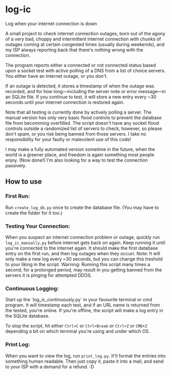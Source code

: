 # log-ic
Log when your internet connection is down

A small project to check internet connection outages, born out of the agony of a very bad, choppy and intermittent internet connection with chunks of outages coming at certain congested times (usually during weekends), and my ISP always reporting back that there's nothing wrong with the connection.

The program reports either a connected or not connected status based upon a socket test with active polling of a DNS from a list of choice servers. You either have an Internet outage, or you don't. 

If an outage is detected, it stores a timestamp of when the outage was recorded, and for how long—including the server note or error message—in an SQLite file. If you continue to test, it will store a new entry every ~30 seconds until your internet connection is restored again.

Note that all testing is currently done by actively polling a server. The manual version has only very basic flood controls to prevent the database file from becomming overfilled. The script doesn't have any socket flood controls outside a randomized list of servers to check, however, so please don't spam, or you risk being banned from those servers. I take no responsibility for your faulty or malevolent use of this code!

I may make a fully automated version sometime in the future, when the world is a greener place, and freedom is again something most people enjoy. (Now done!) I'm also looking for a way to test the connection passively.

## How to use

### First Run:
Run `create_log_db.py` once to create the database file. (You may have to create the folder for it too.)

### Testing Your Connection:
When you suspect an internet connection problem or outage, quickly run `log_ic_manually.py` before internet gets back on again. Keep running it until you're connected to the internet again. It should make the first database entry on the first run, and then log outages when they occurr. 
Note: It will only make a new log every ~30 seconds, but you can change this treshold to your liking in the script.
Warning: Running this script many times a second, for a prolonged period, may result in you getting banned from the servers it is pinging for attempted DDOS.

### Continuous Logging:
Start up the ´log_ic_continuously.py´ in your favourite terminal or cmd program. It will timestamp each test, and if an URL name is returned from the tested, you're online. If you're offline, the script will make a log entry in the SQLite database. 

To stop the script, hit either `Ctrl+C` or `Ctrl+Break` or `Ctrl+Z` or `CMD+Z` depending a bit on which terminal you're using and under which OS. 

### Print Log:
When you want to view the log, run `print_log.py`. It'll format the entries into something human readable. Then just copy it, paste it into a mail, and send to your ISP with a demand for a refund. :D
